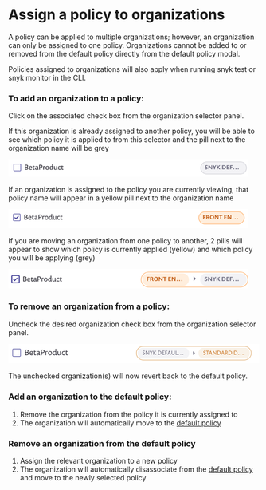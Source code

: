 # Assign a policy to organizations

A policy can be applied to multiple organizations; however, an organization can only be assigned to one policy. Organizations cannot be added to or removed from the default policy directly from the default policy modal.

Policies assigned to organizations will also apply when running snyk test or snyk monitor in the CLI.

### To add an organization to a policy:

Click on the associated check box from the organization selector panel.

If this organization is already assigned to another policy, you will be able to see which policy it is applied to from this selector and the pill next to the organization name will be grey

![](../../.gitbook/assets/mceclip3-2-.png)

If an organization is assigned to the policy you are currently viewing, that policy name will appear in a yellow pill next to the organization name

![](../../.gitbook/assets/mceclip2-6-.png)

If you are moving an organization from one policy to another, 2 pills will appear to show which policy is currently applied \(yellow\) and which policy you will be applying \(grey\)

![](../../.gitbook/assets/mceclip1-16-.png)

### To remove an organization from a policy:

Uncheck the desired organization check box from the organization selector panel.

![](../../.gitbook/assets/untitled-2-.png)

The unchecked organization\(s\) will now revert back to the default policy.

### Add an organization to the default policy:

1. Remove the organization from the policy it is currently assigned to
2. The organization will automatically move to the [default policy](https://snyk.gitbook.io/user-docs/fixing-and-prioritizing-issues/policies/shared-policies-overview)

### Remove an organization from the default policy

1. Assign the relevant organization to a new policy 
2. The organization will automatically disassociate from the [default policy](https://snyk.gitbook.io/user-docs/fixing-and-prioritizing-issues/policies/shared-policies-overview) and move to the newly selected policy

